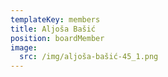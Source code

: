 ```yaml
---
templateKey: members
title: Aljoša Bašić
position: boardMember
image:
  src: /img/aljoša-bašić-45_1.png
---
```

